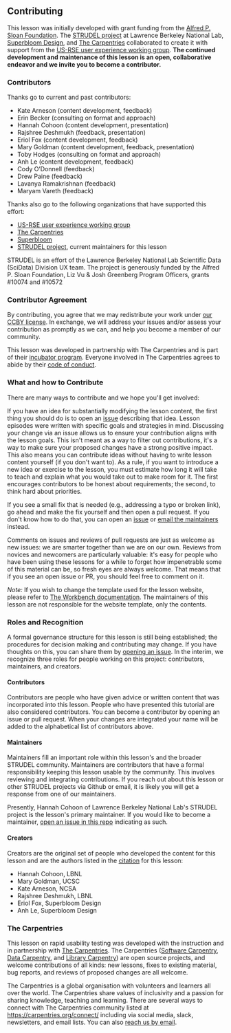 ## Contributing

This lesson was initially developed with grant funding from the [Alfred P. Sloan Foundation](https://sloan.org/). The [STRUDEL project](https://strudel.science/) at Lawrence Berkeley National Lab, [Superbloom Design](https://superbloom.design/), and [The Carpentries](https://carpentries.org/) collaborated to create it with support from the [US-RSE user experience working group](https://us-rse.org/wg/ux/). **The continued development and maintenance of this lesson is an open, collaborative endeavor and we invite you to become a contributor.**

### Contributors
Thanks go to current and past contributors:

- Kate Arneson (content development, feedback)
- Erin Becker (consulting on format and approach)
- Hannah Cohoon (content development, presentation)
- Rajshree Deshmukh (feedback, presentation)
- Eriol Fox (content development, feedback)
- Mary Goldman (content development, feedback, presentation)
- Toby Hodges (consulting on format and approach)
- Anh Le (content development, feedback)
- Cody O’Donnell (feedback)
- Drew Paine (feedback)
- Lavanya Ramakrishnan (feedback)
- Maryam Vareth (feedback)

Thanks also go to the following organizations that have supported this effort:
- [US-RSE user experience working group](https://us-rse.org/wg/ux/)
- [The Carpentries](https://carpentries.org/)
- [Superbloom](https://superbloom.design/)
- [STRUDEL project](https://strudel.science/), current maintainers for this lesson

STRUDEL is an effort of the Lawrence Berkeley National Lab Scientific Data (SciData) Division UX team.
The project is generously funded by the Alfred P. Sloan Foundation, Liz Vu & Josh Greenberg Program Officers, grants #10074 and #10572

### Contributor Agreement

By contributing, you agree that we may redistribute your work under [our CCBY
license](LICENSE.md). In exchange, we will address your issues and/or assess
your contribution as promptly as we can, and help you become a member of our
community.

This lesson was developed in partnership with The Carpentries and is part of 
their [incubator program](https://carpentries-incubator.org/). Everyone involved in The Carpentries agrees to abide by
their [code of conduct](CODE_OF_CONDUCT.md).

### What and how to Contribute
There are many ways to contribute and we hope you'll get involved:

If you have an idea for substantially modifying the lesson content, the first thing you 
should do is to open an [issue](repo-issues) describing that idea. Lesson episodes were written with specific goals
and strategies in mind. Discussing your change via an issue allows us to ensure your contribution aligns 
with the lesson goals. This isn't meant as a way to filter out contributions, it's a way to make sure your proposed changes
have a strong positive impact. This also means you can contribute ideas without
having to write lesson content yourself (if you don't want to). As a rule, if you want to 
introduce a new idea or exercise to the lesson, you must estimate how
long it will take to teach and explain what you would take out to make room
for it. The first encourages contributors to be honest about requirements; the
second, to think hard about priorities.

If you see a small fix that is needed (e.g., addressing a typo or broken link), go ahead 
and make the fix yourself and then open a pull request. If you don't know how to do that, you can 
open an [issue][repo-issues] or [email the maintainers][contact] instead.

Comments on issues and reviews of pull requests are just as welcome as new issues: we are
smarter together than we are on our own. Reviews from novices and newcomers
are particularly valuable: it's easy for people who have been using these
lessons for a while to forget how impenetrable some of this material can be, so
fresh eyes are always welcome. That means that if you see an open issue or PR, you should 
feel free to comment on it.

*Note:* If you wish to change the template used for the lesson website, please refer
to [The Workbench documentation][template-doc]. The maintainers of this lesson are not 
responsible for the website template, only the contents.

### Roles and Recognition
A formal governance structure for this lesson is still being established; the procedures 
for decision making and contributing may change. If you have thoughts on this, 
you can share them by [opening an issue][issues]. In the interim, we 
recognize three roles for people working on this project: contributors, maintainers, and creators.

#### Contributors
Contributors are people who have given advice or written content that was incorporated into this lesson. 
People who have presented this tutorial are also considered contributors. You can become a contributor 
by opening an issue or pull request. When your changes are integrated your name will be added to the 
alphabetical list of contributors above.

#### Maintainers
Maintainers fill an important role within this lesson's and the broader STRUDEL community. 
Maintainers are contributors that have a formal responsibility keeping this lesson usable by the community. 
This involves reviewing and integrating contributions. If you reach out about this lesson 
or other STRUDEL projects via Github or email, it is likely you will get a response from one of our maintainers.

Presently, Hannah Cohoon of Lawrence Berkeley National Lab's STRUDEL project is the lesson's primary maintainer. 
If you would like to become a maintainer, [open an issue in this repo][issues] indicating as such. 

#### Creators
Creators are the original set of people who developed the content for this lesson and are the authors listed in 
the [citation](CITATION.cff) for this lesson:

- Hannah Cohoon, LBNL
- Mary Goldman, UCSC
- Kate Arneson, NCSA
- Rajshree Deshmukh, LBNL
- Eriol Fox, Superbloom Design
- Anh Le, Superbloom Design

### The Carpentries
This lesson on rapid usability testing was developed with the instruction and in 
partnership with [The Carpentries][cp-site]. The Carpentries ([Software Carpentry][swc-site], [Data
Carpentry][dc-site], and [Library Carpentry][lc-site]) are open source
projects, and welcome contributions of all kinds: new lessons, fixes to
existing material, bug reports, and reviews of proposed changes are all
welcome.

The Carpentries is a global organisation with volunteers and learners all over
the world. The Carpentries share values of inclusivity and a passion for sharing knowledge,
teaching and learning. There are several ways to connect with The Carpentries
community listed at <https://carpentries.org/connect/> including via social
media, slack, newsletters, and email lists. You can also [reach us by
email][contact].


[repo]: https://github.com/UXCraftForScientificSoftware/rapid-usability-tutorial/
[repo-issues]: https://github.com/UXCraftForScientificSoftware/rapid-usability-tutorial/issues
[contact]: mailto:strudel@lbl.gov
[cp-site]: https://carpentries.org/
[dc-issues]: https://github.com/issues?q=user%3Adatacarpentry
[dc-lessons]: https://datacarpentry.org/lessons/
[dc-site]: https://datacarpentry.org/
[discuss-list]: https://carpentries.topicbox.com/groups/discuss
[github]: https://github.com
[github-flow]: https://guides.github.com/introduction/flow/
[github-join]: https://github.com/join
[how-contribute]: https://egghead.io/courses/how-to-contribute-to-an-open-source-project-on-github
[issues]: https://github.com/UXCraftForScientificSoftware/rapid-usability-tutorial/issues
[lc-issues]: https://github.com/issues?q=user%3ALibraryCarpentry
[swc-issues]: https://github.com/issues?q=user%3Aswcarpentry
[swc-lessons]: https://software-carpentry.org/lessons/
[swc-site]: https://software-carpentry.org/
[lc-site]: https://librarycarpentry.org/
[template-doc]: https://carpentries.github.io/workbench/
